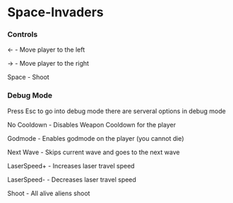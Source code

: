 # Space-Invaders

### Controls

← - Move player to the left

→ - Move player to the right

Space - Shoot



### Debug Mode

Press Esc to go into debug mode there are serveral options in debug mode

No Cooldown - Disables Weapon Cooldown for the player

Godmode - Enables godmode on the player (you cannot die)

Next Wave - Skips current wave and goes to the next wave

LaserSpeed+ - Increases laser travel speed

LaserSpeed- - Decreases laser travel speed

Shoot - All alive aliens shoot

